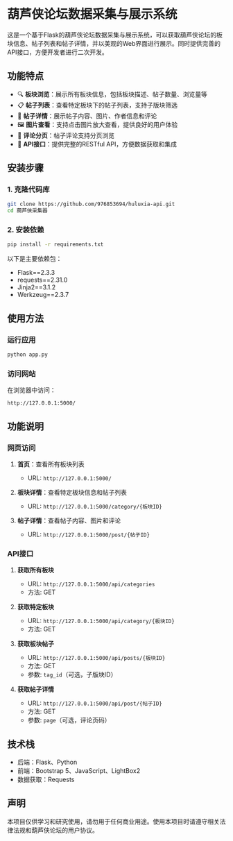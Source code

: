 # 葫芦侠论坛数据采集与展示系统

这是一个基于Flask的葫芦侠论坛数据采集与展示系统，可以获取葫芦侠论坛的板块信息、帖子列表和帖子详情，并以美观的Web界面进行展示。同时提供完善的API接口，方便开发者进行二次开发。

## 功能特点

- 🔍 **板块浏览**：展示所有板块信息，包括板块描述、帖子数量、浏览量等
- 📋 **帖子列表**：查看特定板块下的帖子列表，支持子版块筛选
- 📝 **帖子详情**：展示帖子内容、图片、作者信息和评论
- 🖼️ **图片查看**：支持点击图片放大查看，提供良好的用户体验
- 💬 **评论分页**：帖子评论支持分页浏览
- 🔌 **API接口**：提供完整的RESTful API，方便数据获取和集成

## 安装步骤

### 1. 克隆代码库

```bash
git clone https://github.com/976853694/huluxia-api.git
cd 葫芦侠采集器
```

### 2. 安装依赖

```bash
pip install -r requirements.txt
```

以下是主要依赖包：
- Flask==2.3.3
- requests==2.31.0
- Jinja2==3.1.2
- Werkzeug==2.3.7

## 使用方法

### 运行应用

```bash
python app.py
```

### 访问网站

在浏览器中访问：
```
http://127.0.0.1:5000/
```

## 功能说明

### 网页访问

1. **首页**：查看所有板块列表
   - URL: `http://127.0.0.1:5000/`

2. **板块详情**：查看特定板块信息和帖子列表
   - URL: `http://127.0.0.1:5000/category/{板块ID}`

3. **帖子详情**：查看帖子内容、图片和评论
   - URL: `http://127.0.0.1:5000/post/{帖子ID}`

### API接口

1. **获取所有板块**
   - URL: `http://127.0.0.1:5000/api/categories`
   - 方法: GET

2. **获取特定板块**
   - URL: `http://127.0.0.1:5000/api/category/{板块ID}`
   - 方法: GET

3. **获取板块帖子**
   - URL: `http://127.0.0.1:5000/api/posts/{板块ID}`
   - 方法: GET
   - 参数: `tag_id`（可选，子版块ID）

4. **获取帖子详情**
   - URL: `http://127.0.0.1:5000/api/post/{帖子ID}`
   - 方法: GET
   - 参数: `page`（可选，评论页码）

## 技术栈

- 后端：Flask、Python
- 前端：Bootstrap 5、JavaScript、LightBox2
- 数据获取：Requests

## 声明

本项目仅供学习和研究使用，请勿用于任何商业用途。使用本项目时请遵守相关法律法规和葫芦侠论坛的用户协议。
